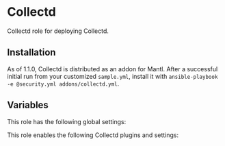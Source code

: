 # Collectd

Collectd role for deploying Collectd.

## Installation

As of 1.1.0, Collectd is distributed as an addon for Mantl. After a
successful initial run from your customized `sample.yml`, install it
with `ansible-playbook -e @security.yml addons/collectd.yml`.

## Variables

This role has the following global settings:

This role enables the following Collectd plugins and settings:

